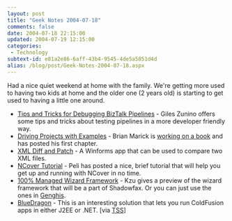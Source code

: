 ```yaml
---
layout: post
title: "Geek Notes 2004-07-18"
comments: false
date: 2004-07-18 22:15:00
updated: 2004-07-19 12:15:00
categories:
 - Technology
subtext-id: e81a2e86-6aff-43b4-9545-4de5a5851d4d
alias: /blog/post/Geek-Notes-2004-07-18.aspx
---
```



Had a nice quiet weekend at home with the family. We're getting more used to having two kids at home and the older one (2 years old) is starting to get used to having a little one around.

  * [Tips and Tricks for Debugging BizTalk Pipelines](http://weblogs.asp.net/gzunino/archive/2004/07/01/171281.aspx) - Giles Zunino offers some tips and tricks about testing pipelines in a more developer friendly way.
  * [Driving Projects with Examples](http://www.exampler.com/book/introduction.html) - Brian Marick is [working on a book](http://www.testing.com/cgi-bin/blog/2004/07/07#preface) and has posted his first chapter.
  * [XML Diff and Patch](http://www.microsoft.com/downloads/details.aspx?familyid=3471df57-0c08-46b4-894d-f569aa7f7892&displaylang=en) - A Winforms app that can be used to compare two XML files.
  * [NCover Tutorial](http://blog.dotnetwiki.org/archive/2004/07/15/594.aspx) - Peli has posted a nice, brief tutorial that will help you get up and running with NCover in no time.
  * [100% Managed Wizard Framework](http://weblogs.asp.net/cazzu/archive/2004/07/16/EverettWizardConfig.aspx) - Kzu gives a preview of the wizard framework that will be a part of Shadowfax. Or you can just use the ones in [Genghis](http://www.sellsbrothers.com/tools/genghis/).
  * [BlueDragon](http://www.newatlanta.com/products/bluedragon/j2ee_dotnet.cfm) - This is an interesting solution that lets you run ColdFusion apps in either J2EE or .NET. [via [TSS](http://www.theserverside.net/news/thread.tss?thread_id=27389)]

